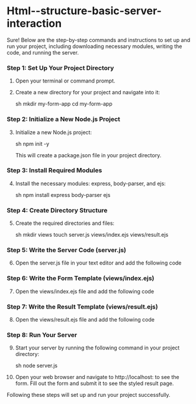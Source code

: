 # Html--structure-basic-server-interaction
Sure! Below are the step-by-step commands and instructions to set up and run your project, including downloading necessary modules, writing the code, and running the server.

### Step 1: Set Up Your Project Directory

1. Open your terminal or command prompt.
2. Create a new directory for your project and navigate into it:

   sh
   mkdir my-form-app
   cd my-form-app
   

### Step 2: Initialize a New Node.js Project

3. Initialize a new Node.js project:

   sh
   npm init -y
   

   This will create a package.json file in your project directory.

### Step 3: Install Required Modules

4. Install the necessary modules: express, body-parser, and ejs:

   sh
   npm install express body-parser ejs
   

### Step 4: Create Directory Structure

5. Create the required directories and files:

   sh
   mkdir views
   touch server.js views/index.ejs views/result.ejs
   

### Step 5: Write the Server Code (server.js)

6. Open the server.js file in your text editor and add the following code

### Step 6: Write the Form Template (views/index.ejs)

7. Open the views/index.ejs file and add the following code


### Step 7: Write the Result Template (views/result.ejs)

8. Open the views/result.ejs file and add the following code

   

### Step 8: Run Your Server

9. Start your server by running the following command in your project directory:

   sh
   node server.js
   

10. Open your web browser and navigate to http://localhost: to see the form. Fill out the form and submit it to see the styled result page.

Following these steps will set up and run your project successfully.
